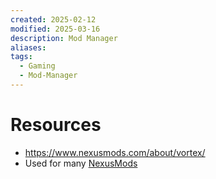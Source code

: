 ```yaml
---
created: 2025-02-12
modified: 2025-03-16
description: Mod Manager
aliases: 
tags:
  - Gaming
  - Mod-Manager
---
```


# Resources

- https://www.nexusmods.com/about/vortex/
- Used for many [NexusMods](https://www.nexusmods.com/)
